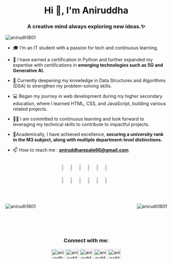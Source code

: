 <h1 align="center">Hi 👋, I'm Aniruddha</h1>
<h3 align="center">A creative mind always exploring new ideas.✨</h3>

<p align="left"> <img src="https://komarev.com/ghpvc/?username=anirudh1801&label=Profile%20views&color=0e75b6&style=flat" alt="anirudh1801" /> </p>

- 🎓 I’m an IT student with a passion for tech and continuous learning.

- 🏅 I have earned a certification in Python and further expanded my expertise with certifications in **emerging technologies such as 5G and Generative AI.**

- 🌱 Currently deepening my knowledge in Data Structures and Algorithms (DSA) to strengthen my problem-solving skills.

- 💻 Began my journey in web development during my higher secondary education, where I learned HTML, CSS, and JavaScript, building various related projects.

- 👨‍💻 I am committed to continuous learning and look forward to leveraging my technical skills to contribute to impactful projects.
  
- 🏫Academically, I have achieved excellence, **securing a university rank in the M3 subject, along with multiple department-level distinctions.**

- 📫 How to reach me : **aniruddharepale66@gmail.com**
<br><br>
<div style="display: flex; flex-direction: column; align-items: center; gap: 20px;">
  <div style="display: flex; flex-wrap: wrap; justify-content: center; gap: 10px;">
    <img width="10%" src="https://www.vectorlogo.zone/logos/w3_html5/w3_html5-ar21.svg">
    <img width="10%" src="https://www.vectorlogo.zone/logos/javascript/javascript-ar21.svg">
    <img width="10%" src="https://www.vectorlogo.zone/logos/w3_css/w3_css-ar21.svg">
    <img width="10%" src="https://www.vectorlogo.zone/logos/java/java-ar21.svg">
    <img width="10%" src="https://www.vectorlogo.zone/logos/python/python-ar21.svg">
    <img width="10%" src="https://www.vectorlogo.zone/logos/json/json-ar21.svg">
  </div>
  <div style="display: flex; flex-wrap: wrap; justify-content: center; gap: 10px;">
    <img width="10%" src="https://www.vectorlogo.zone/logos/mysql/mysql-ar21.svg">
    <img width="10%" src="https://www.vectorlogo.zone/logos/sqlite/sqlite-ar21.svg">
    <img width="10%" src="https://www.vectorlogo.zone/logos/mongodb/mongodb-ar21.svg">
    <img width="10%" src="https://www.vectorlogo.zone/logos/nodejs/nodejs-ar21.svg">
    <img width="10%" src="https://www.vectorlogo.zone/logos/php/php-ar21.svg">
    <img width="10%" src="https://www.vectorlogo.zone/logos/reactjs/reactjs-ar21.svg">
  </div>
</div>




<br><br>

<p>&nbsp;<img align="left" src="https://github-readme-stats.vercel.app/api?username=anirudh1801&show_icons=true&locale=en" alt="anirudh1801" />
  <img align="right" src="https://github-readme-streak-stats.herokuapp.com/?user=anirudh1801&" alt="anirudh1801" />
  <br><br></p>

<br><br>

<h3 align="center">Connect with me:</h3>
<p align="center">
<a href="https://twitter.com/anirudh_tweets" target="blank"><img align="center" src="https://raw.githubusercontent.com/rahuldkjain/github-profile-readme-generator/master/src/images/icons/Social/twitter.svg" alt="anirudh_tweets" height="30" width="40" /></a>
<a href="https://linkedin.com/in/aniruddha_repale" target="blank"><img align="center" src="https://raw.githubusercontent.com/rahuldkjain/github-profile-readme-generator/master/src/images/icons/Social/linked-in-alt.svg" alt="aniruddha_repale" height="30" width="40" /></a>
<a href="https://fb.com/aniruddha_repale" target="blank"><img align="center" src="https://raw.githubusercontent.com/rahuldkjain/github-profile-readme-generator/master/src/images/icons/Social/facebook.svg" alt="aniruddha_repale" height="30" width="40" /></a>
<a href="https://instagram.com/aniruddha_repale" target="blank"><img align="center" src="https://raw.githubusercontent.com/rahuldkjain/github-profile-readme-generator/master/src/images/icons/Social/instagram.svg" alt="aniruddha_repale" height="30" width="40" /></a>
<a href="https://www.youtube.com/c/aniruddha repale" target="blank"><img align="center" src="https://raw.githubusercontent.com/rahuldkjain/github-profile-readme-generator/master/src/images/icons/Social/youtube.svg" alt="aniruddha repale" height="30" width="40" /></a>
</p>
